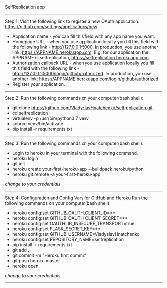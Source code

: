 SelfReplication app
____________________________________________________________________________________________________

Step 1:
Visit the following link to register a new OAuth application:
https://github.com/settings/applications/new
- Application name - you can fill this field with any app name you want.
- Homepage URL - when you use application locally you fill this field with the
    following link - http://127.0.0.1:5000. In production, you use another link:
    https://APPNAME.herokuapp.com.
    E.g. for our application the APPNAME is selfreplication, https://selfreplication.herokuapp.com.
- Authorization callback URL - when you use application locally you fill this field with
    the following link - http://127.0.0.1:5000/login/github/authorized.
    In production, you use another link: https://APPNAME.herokuapp.com/login/github/authorized.
- Register your application.
____________________________________________________________________________________________________

Step 2:
Run the following commands on your computer(bash shell):
- git clone https://github.com/VladyslavHnatchenko/selfreplication.git
- cd selfreplication
- virtualenv -p /usr/bin/python3.7 venv
- source venv/bin/activate
- pip install -r requirements.txt
____________________________________________________________________________________________________

Step 3:
Run the following commands on your computer(bash shell):
- Login to heroku in your terminal with the following command.
- heroku login
- git init
- heroku create your-first-heroku-app --buildpack heroku/python
- heroku git:remote -a your-first-heroku-app

*change to your credentials*
____________________________________________________________________________________________________

Step 4:
Configuration and Config Vars for GitHub and Heroku
Run the following commands on your computer(bash shell):
- heroku config:set GITHUB_OAUTH_CLIENT_ID=**
- heroku config:set GITHUB_OAUTH_CLIENT_SECRET=**
- heroku config:set OAUTHLIB_INSECURE_TRANSPORT=true
- heroku config:set FLASK_SECRET_KEY=**
- heroku config:set GITHUB_USERNAME=VladyslavHnatchenko
- heroku config:set REPOSITORY_NAME=selfreplication
- pip install -r requirements.txt
- git add .
- git commit -m "Heroku first commit"
- git push heroku master
- heroku open

*change to your credentials*
____________________________________________________________________________________________________
